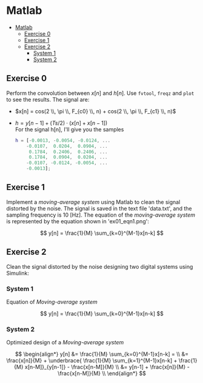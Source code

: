 # Matlab

- [Matlab](#matlab)
  - [Exercise 0](#exercise-0)
  - [Exercise 1](#exercise-1)
  - [Exercise 2](#exercise-2)
    - [System 1](#system-1)
    - [System 2](#system-2)

## Exercise 0

Perform the convolution between $x[n]$ and $h[n]$. Use `fvtool`, `freqz` and `plot` to see the results. The signal are:

- $x[n] = cos(2 \\, \pi \\, F_{c0} \\, n) + cos(2 \\, \pi \\, F_{c1} \\, n)$
- $h = y[n−1] + (Ts/2) \cdot (x[n] + x[n−1])$  
  For the signal h[n], I'll give you the samples
  
    ```matlab
    h = [-0.0013, -0.0054, -0.0124, ...
        -0.0107,  0.0204,  0.0904, ...
         0.1784,  0.2406,  0.2406, ...
         0.1784,  0.0904,  0.0204, ...
        -0.0107, -0.0124, -0.0054, ...
        -0.0013];
    ```

## Exercise 1

Implement a _moving-average system_ using Matlab to clean the signal
distorted by the noise. The signal is saved in the text file 'data.txt',
and the sampling frequency is 10 [Hz].
The equation of the _moving-average system_ is represented by the equation shown in 'ex01_eqn1.png':

$$
y[n] = \frac{1}{M} \sum_{k=0}^{M-1}x[n-k]
$$

## Exercise 2

Clean the signal distorted by the noise designing two digital systems using Simulink:

### System 1

Equation of _Moving-average system_  

$$
y[n] = \frac{1}{M} \sum_{k=0}^{M-1}x[n-k]
$$

### System 2

Optimized design of a _Moving-average system_  

$$
\begin{align*}
y[n] &= \frac{1}{M} \sum_{k=0}^{M-1}x[n-k] = \\
     &= \frac{x[n]}{M} +
        \underbrace{ \frac{1}{M} \sum_{k=1}^{M-1}x[n-k] + \frac{1}{M} x[n-M]}_{y[n-1]} -
        \frac{x[n-M]}{M} \\
&= y[n-1] + \frac{x[n]}{M} - \frac{x[n-M]}{M} \\
\end{align*}
$$
